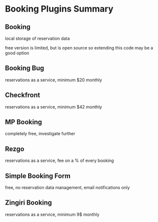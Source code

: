 Booking Plugins Summary
=

Booking
-

local storage of reservation data

free version is limited, but is open source so extending this code may be a good option

Booking Bug
-

reservations as a service, minimum $20 monthly

Checkfront
-

reservations as a service, minimum $42 monthly

MP Booking
-

completely free, investigate further

Rezgo
-

reservations as a service, fee on a % of every booking

Simple Booking Form
-

free, no reservation data management, email notifications only 

Zingiri Booking
-
reservations as a service, minimum 9$ monthly